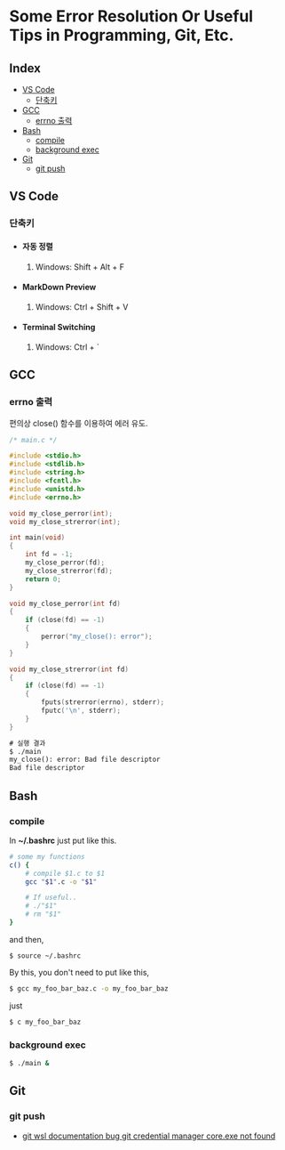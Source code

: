 # Some Error Resolution Or Useful Tips in Programming, Git, Etc.

## Index

* [VS Code](#vs-code)
    * [단축키](#단축키)
* [GCC](#gcc)
    * [errno 출력](#errno-출력)
* [Bash](#bash)
    * [compile](#compile)
    * [background exec](#background-exec)
* [Git](#git)
    * [git push](#git-push)

## VS Code

### 단축키

* #### 자동 정렬
    1. Windows: Shift + Alt + F

* #### MarkDown Preview
    1. Windows: Ctrl + Shift + V

* #### Terminal Switching
    1. Windows: Ctrl + `

## GCC

### errno 출력

편의상 close() 함수를 이용하여 에러 유도.

```c
/* main.c */

#include <stdio.h>
#include <stdlib.h>
#include <string.h>
#include <fcntl.h>
#include <unistd.h>
#include <errno.h>

void my_close_perror(int);
void my_close_strerror(int);

int main(void)
{
    int fd = -1;
    my_close_perror(fd);
    my_close_strerror(fd);
    return 0;
}

void my_close_perror(int fd)
{
    if (close(fd) == -1)
    {
    	perror("my_close(): error");
    }
}

void my_close_strerror(int fd)
{
    if (close(fd) == -1)
    {
    	fputs(strerror(errno), stderr);
    	fputc('\n', stderr);
    }
}
```

```txt
# 실행 결과
$ ./main
my_close(): error: Bad file descriptor
Bad file descriptor
```

## Bash

### compile

In **~/.bashrc** just put like this.

```bash
# some my functions
c() {
    # compile $1.c to $1
    gcc "$1".c -o "$1"

    # If useful..
    # ./"$1"
    # rm "$1"
}
```

and then,
```
$ source ~/.bashrc
```

By this, you don't need to put like this,
```bash
$ gcc my_foo_bar_baz.c -o my_foo_bar_baz
```

just
```bash
$ c my_foo_bar_baz
```

### background exec

```bash
$ ./main &
```

## Git

### git push

* [git wsl documentation bug git credential manager core.exe not found](https://github.com/microsoft/WSL/issues/8395#issuecomment-1121629434)
